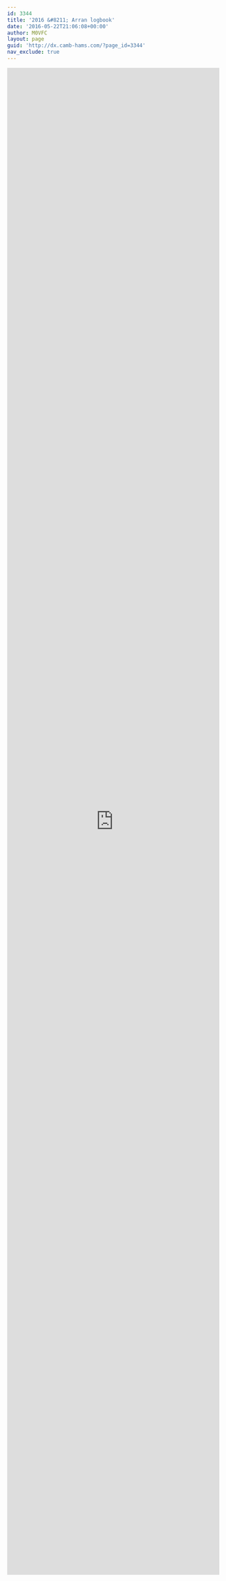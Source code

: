 ```yaml
---
id: 3344
title: '2016 &#8211; Arran logbook'
date: '2016-05-22T21:06:08+00:00'
author: M0VFC
layout: page
guid: 'http://dx.camb-hams.com/?page_id=3344'
nav_exclude: true
---
```


<iframe frameborder="0" height="3500" loading="lazy" src="http://m0vfc.co.uk/arran2016/" width="98%"></iframe>